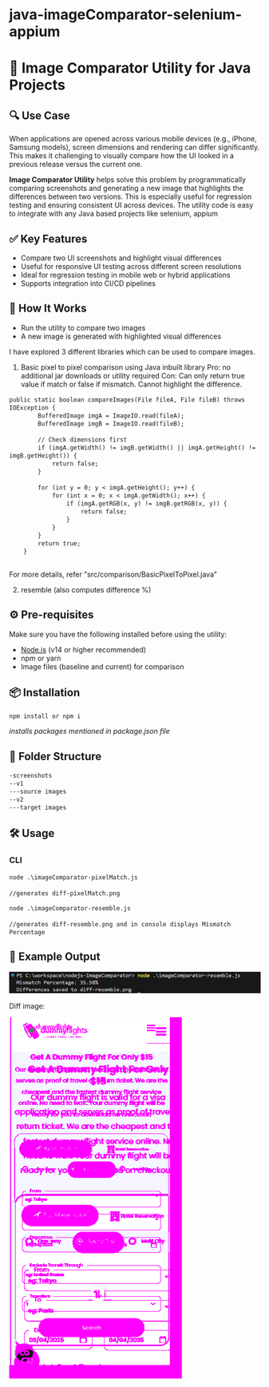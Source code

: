 # java-imageComparator-selenium-appium

# 📸 Image Comparator Utility for Java Projects

## 🔍 Use Case

When applications are opened across various mobile devices (e.g., iPhone, Samsung models), screen dimensions and rendering can differ significantly. This makes it challenging to visually compare how the UI looked in a previous release versus the current one.

**Image Comparator Utility** helps solve this problem by programmatically comparing screenshots and generating a new image that highlights the differences between two versions. This is especially useful for regression testing and ensuring consistent UI across devices.
The utility code is easy to integrate with any Java based projects like selenium, appium

## ✅ Key Features

*   Compare two UI screenshots and highlight visual differences
*   Useful for responsive UI testing across different screen resolutions
*   Ideal for regression testing in mobile web or hybrid applications
*   Supports integration into CI/CD pipelines

## 🚀 How It Works

*   Run the utility to compare two images
*   A new image is generated with highlighted visual differences

I have explored 3 different libraries which can be used to compare images.

1.  Basic pixel to pixel comparison using Java inbuilt library
Pro: no additional jar downloads or utility required
Con: Can only return true value if match or false if mismatch. Cannot highlight the difference.
```
public static boolean compareImages(File fileA, File fileB) throws IOException {
	    BufferedImage imgA = ImageIO.read(fileA);
	    BufferedImage imgB = ImageIO.read(fileB);

	    // Check dimensions first
	    if (imgA.getWidth() != imgB.getWidth() || imgA.getHeight() != imgB.getHeight()) {
	        return false;
	    }

	    for (int y = 0; y < imgA.getHeight(); y++) {
	        for (int x = 0; x < imgA.getWidth(); x++) {
	            if (imgA.getRGB(x, y) != imgB.getRGB(x, y)) {
	                return false;
	            }
	        }
	    }
	    return true;
	}


```

For more details, refer "src/comparison/BasicPixelToPixel.java"
 
2.  resemble (also computes difference %)

## ⚙️ Pre-requisites

Make sure you have the following installed before using the utility:

*   [Node.js](https://nodejs.org/) (v14 or higher recommended)
*   npm or yarn
*   Image files (baseline and current) for comparison

## 📦 Installation

`npm install or npm i`

_installs packages mentioned in package.json file_

## 📁 Folder Structure

```
-screenshots
--v1
---source images
--v2
---target images
```

## 🛠️ Usage 

### CLI

```
node .\imageComparator-pixelMatch.js

//generates diff-pixelMatch.png
```

```
node .\imageComparator-resemble.js

//generates diff-resemble.png and in console displays Mismatch Percentage
```

## 🧪 Example Output

![](https://github.com/PriyankaPoojari/nodejs-ImageComparator/blob/master/output.png)

Diff image:

![](https://github.com/PriyankaPoojari/nodejs-ImageComparator/blob/master/diff-resemble.png)